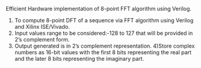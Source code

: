 Efficient Hardware implementation of 8-point FFT algorithm using Verilog.
1) To compute 8-point DFT of a sequence via
FFT algorithm using Verilog and Xilinx
ISE/Vivado.
2) Input values range to be considered:-128 to 127 that will be provided in 2’s
complement form.
3) Output generated is in 2’s
complement representation.
4)Store complex numbers as 16-bit values
with the first 8 bits representing the real part
and the later 8 bits representing the
imaginary part.


